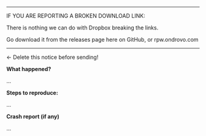 *******************************************

IF YOU ARE REPORTING A BROKEN DOWNLOAD LINK:

There is nothing we can do with Dropbox breaking the links.

Go download it from the releases page here on GitHub, or rpw.ondrovo.com

*******************************************
<- Delete this notice before sending!

**What happened?**

...

**Steps to reproduce:**

...

**Crash report (if any)**

...




